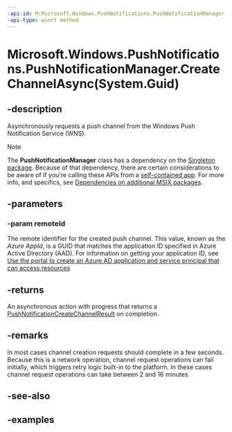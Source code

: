 ```yaml
---
-api-id: M:Microsoft.Windows.PushNotifications.PushNotificationManager.CreateChannelAsync(System.Guid)
-api-type: winrt method
---
```


# Microsoft.Windows.PushNotifications.PushNotificationManager.CreateChannelAsync(System.Guid)

<!--
public Windows.Foundation.IAsyncOperationWithProgress<Microsoft.Windows.PushNotifications.PushNotificationCreateChannelResult,Microsoft.Windows.PushNotifications.PushNotificationCreateChannelStatus> CreateChannelAsync (Guid remoteId);
-->

## -description

Asynchronously requests a push channel from the Windows Push Notification Service (WNS).

> [!NOTE]
> The **PushNotificationManager** class has a dependency on the [Singleton package](/windows/apps/windows-app-sdk/deployment-architecture#singleton-package). Because of that dependency, there are certain considerations to be aware of if you're calling these APIs from a [self-contained app](/windows/apps/package-and-deploy/deploy-overview). For more info, and specifics, see [Dependencies on additional MSIX packages](/windows/apps/package-and-deploy/self-contained-deploy/deploy-self-contained-apps#dependencies-on-additional-msix-packages).

## -parameters

### -param remoteId

The remote identifier for the created push channel. This value, known as the *Azure AppId*, is a GUID that matches the application ID specified in Azure Active Directory (AAD). For information on getting your application ID, see [Use the portal to create an Azure AD application and service principal that can access resources](/azure/active-directory/develop/howto-create-service-principal-portal
)
## -returns

An asynchronous action with progress that returns a [PushNotificationCreateChannelResult](xref:Microsoft.Windows.PushNotifications.PushNotificationCreateChannelResult) on completion.

## -remarks

In most cases channel creation requests should complete in a few seconds. Because this is a network operation, channel request operations can fail initially, which triggers retry logic built-in to the platform. In these cases channel request operations can take between 2 and 16 minutes. 

## -see-also

## -examples
